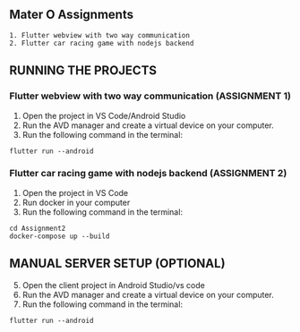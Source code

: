 ## Mater O Assignments

```
1. Flutter webview with two way communication
2. Flutter car racing game with nodejs backend
```

## RUNNING THE PROJECTS

### Flutter webview with two way communication (ASSIGNMENT 1)

1. Open the project in VS Code/Android Studio
2. Run the AVD manager and create a virtual device on your computer.
3. Run the following command in the terminal:

```
flutter run --android
```

### Flutter car racing game with nodejs backend (ASSIGNMENT 2)

1. Open the project in VS Code
2. Run docker in your computer
3. Run the following command in the terminal:

```
cd Assignment2
docker-compose up --build
```

## MANUAL SERVER SETUP (OPTIONAL)

<!-- 4. Run the following command in the terminal:

```
cd server
npm install
npm run dev
``` -->

5. Open the client project in Android Studio/vs code
6. Run the AVD manager and create a virtual device on your computer.
7. Run the following command in the terminal:

```
flutter run --android
```
